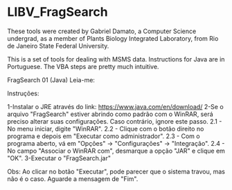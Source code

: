 # LIBV_FragSearch
These tools were created by Gabriel Damato, a Computer Science undergrad, as a member of Plants Biology Integrated Laboratory, from Rio de Janeiro State Federal University.

This is a set of tools for dealing with MSMS data. Instructions for Java are in Portuguese. The VBA steps are pretty much intuitive.

FragSearch 01 (Java) Leia-me: 

Instruções:

1-Instalar o JRE através do link: https://www.java.com/en/download/
2-Se o arquivo "FragSearch" estiver abrindo como padrão com o WinRAR, será preciso alterar suas configurações.
Caso contrário, ignore este passo.
	2.1 - No menu iniciar, digite "WinRAR".
	2.2 - Clique com o botão direito no programa e depois em "Executar como administrador".
	2.3 - Com o programa aberto, vá em "Opções" -> "Configurações" -> "Integração".
	2.4 - No campo "Associar o WinRAR com", desmarque a opção "JAR" e clique em "OK".
3-Executar o "FragSearch.jar"

Obs: Ao clicar no botão "Executar", pode parecer que o sistema travou, mas não é o caso. Aguarde a mensagem de "Fim".
